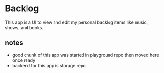 # Backlog

This app is a UI to view and edit my personal backlog items like music, shows, and books.

## notes
- good chunk of this app was started in playground repo then moved here once ready
- backend for this app is storage repo